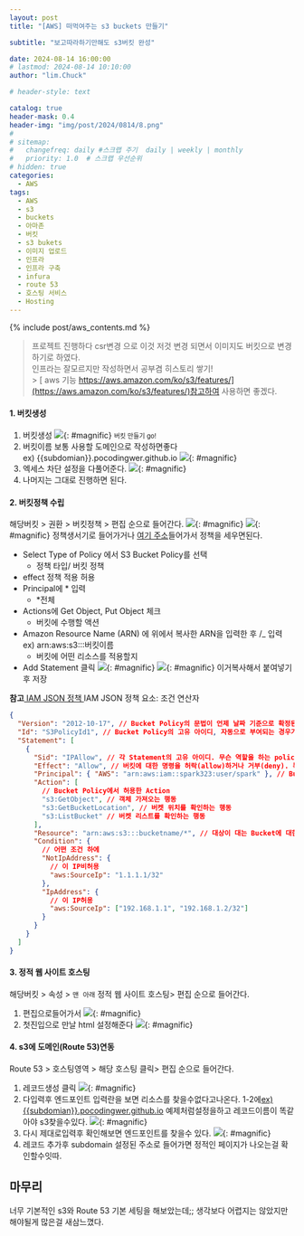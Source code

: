 ```yaml
---
layout: post
title: "[AWS] 떠먹여주는 s3 buckets 만들기"

subtitle: "보고따라하기만해도 s3버킷 완성"

date: 2024-08-14 16:00:00
# lastmod: 2024-08-14 10:10:00
author: "lim.Chuck"

# header-style: text

catalog: true
header-mask: 0.4
header-img: "img/post/2024/0814/8.png"
#
# sitemap:
#   changefreq: daily #스크랩 주기  daily | weekly | monthly
#   priority: 1.0  # 스크랩 우선순위
# hidden: true
categories:
  - AWS
tags:
  - AWS
  - s3
  - buckets
  - 아마존
  - 버킷
  - s3 bukets
  - 이미지 업로드
  - 인프라
  - 인프라 구축
  - infura
  - route 53
  - 호스팅 서비스
  - Hosting
---
```


{% include post/aws_contents.md %}

> 프로젝트 진행하다 csr변경 으로 이것 저것 변경 되면서 이미지도 버킷으로 변경하기로 하였다. <br/>
> 인프라는 잘모르지만 작성하면서 공부겸 히스토리 쌓기!<br/> > [ aws 기능 https://aws.amazon.com/ko/s3/features/](https://aws.amazon.com/ko/s3/features/)참고하여 사용하면 좋겠다.

#### 1. 버킷생성

1. 버킷생성
   ![](/img/post/2024/0814/3.png){: #magnific} <span style="font-size:80%">버킷 만들기 go!</span>
2. 버킷이름 보통 사용할 도메인으로 작성하면좋다<br/>
   ex) {{subdomian}}.pocodingwer.github.io
   ![](/img/post/2024/0814/4.png){: #magnific}
3. 엑세스 차단 설정을 다풀어준다.
   ![](/img/post/2024/0814/5.png){: #magnific}
4. 나머지는 그대로 진행하면 된다.

#### 2. 버킷정책 수립

해당버킷 > 권환 > 버킷정책 > 편집 순으로 들어간다.
![](/img/post/2024/0814/6.png){: #magnific}
![](/img/post/2024/0814/7.png){: #magnific}
정책생서기로 들어가거나 [여기 주소](https://awspolicygen.s3.amazonaws.com/policygen.html)들어가서 정책을 세우면된다.

- Select Type of Policy 에서 S3 Bucket Policy를 선택
  - 정책 타입/ 버킷 정책
- effect 정책 적용 허용
- Principal에 \* 입력
  - \*전체
- Actions에 Get Object, Put Object 체크
  - 버킷에 수행할 액션
- Amazon Resource Name (ARN) 에 위에서 복사한 ARN을 입력한 후 /\_ 입력 ex) arn:aws:s3:::버킷이름
  - 버킷에 어떤 리소스를 적용할지
- Add Statement 클릭
  ![](/img/post/2024/0814/8.png){: #magnific}
  ![](/img/post/2024/0814/9.png){: #magnific}
  이거복사해서 붙여넣기후 저장

**참고**[ IAM JSON 정책 ](https://docs.aws.amazon.com/ko_kr/IAM/latest/UserGuide/reference_policies_elements_condition_operators.html) IAM JSON 정책 요소: 조건 연산자

```json
{
  "Version": "2012-10-17", // Bucket Policy의 문법이 언제 날짜 기준으로 확정된 문법을 사용하는지 → 2008-10-17 버전 후 2012-10-17 버전이 있는데, 그 뒤로는 업데이트가 안됐음
  "Id": "S3PolicyId1", // Bucket Policy의 고유 아이디, 자동으로 부여되는 경우가 많음
  "Statement": [
    {
      "Sid": "IPAllow", // 각 Statement의 고유 아이디. 무슨 역할을 하는 policy인가
      "Effect": "Allow", // 버킷에 대한 명령을 허락(allow)하거나 거부(deny). 특정 사용자에 대해 명령을 제한하거나, 허용하는 식으로 사용
      "Principal": { "AWS": "arn:aws:iam::spark323:user/spark" }, // Bucket Policy의 적용대상 (spark323 아이디의 유저에 대해서)
      "Action": [
        // Bucket Policy에서 허용한 Action
        "s3:GetObject", // 객체 가져오는 행동
        "s3:GetBucketLocation", // 버켓 위치를 확인하는 행동
        "s3:ListBucket" // 버켓 리스트를 확인하는 행동
      ],
      "Resource": "arn:aws:s3:::bucketname/*", // 대상이 대는 Bucket에 대한 명세
      "Condition": {
        // 어떤 조건 하에
        "NotIpAddress": {
          // 이 IP비허용
          "aws:SourceIp": "1.1.1.1/32"
        },
        "IpAddress": {
          // 이 IP허용
          "aws:SourceIp": ["192.168.1.1", "192.168.1.2/32"]
        }
      }
    }
  ]
}
```

#### 3. 정적 웹 사이트 호스팅

해당버킷 > 속성 > `맨 아래` 정적 웹 사이트 호스팅> 편집 순으로 들어간다.

1. 편집으로들어가서
   ![](/img/post/2024/0814/10.png){: #magnific}
2. 첫진입으로 만날 html 설정해준다
   ![](/img/post/2024/0814/11.png){: #magnific}

#### 4. s3에 도메인(Route 53)연동

Route 53 > 호스팅영역 > 해당 호스팅 클릭> 편집 순으로 들어간다.

1. 레코드생성 클릭
   ![](/img/post/2024/0814/13.png){: #magnific}
2. 다입력후 엔드포인트 입력란을 보면 리소스를 찾을수없다고나온다.
   1-2에<a href="#1-버킷생성" >ex) {{subdomian}}.pocodingwer.github.io</a> 예제처럼설정을하고 레코드이름이 똑같아야 s3찾을수있다.
   ![](/img/post/2024/0814/14.png){: #magnific}
3. 다시 제대로입력후 확인해보면 엔드포인트를 찾을수 있다.
   ![](/img/post/2024/0814/15.png){: #magnific}
4. 레코드 추가후 subdomain 설정된 주소로 들어가면 정적인 페이지가 나오는걸 확인할수잇따.

## 마무리

너무 기본적인 s3와 Route 53 기본 세팅을 해보았는데;; 생각보다 어렵지는 않았지만
해야될게 많은걸 새삼느꼈다.

